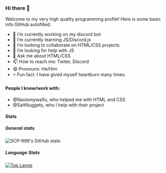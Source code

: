 ### Hi there 👋
Welcome to my very high quality programming profile! Here is some basic info GitHub autofilled:
- 🔭 I’m currently working on my discord bot
- 🌱 I’m currently learning JS/Discord.js
- 👯 I’m looking to collaborate on HTML/CSS projects.
- 🤔 I’m looking for help with JS
- 💬 Ask me about HTML/CSS
- 📫 How to reach me: Twiter, Discord
- 😄 Pronouns: He/Him
- ⚡ Fun fact: I have gived myself heartburn many times.
#### People I know/work with:
- @Naoismywaifu, who helped me with HTML and CSS
- @SaltNuggets, who I help with their project
#### Stats
##### General stats
![SCP-999's GitHub stats](https://github-readme-stats.vercel.app/api?username=theblobscp&count_private=true&show_icons=true&theme=dark)

##### Language Stats
[![Top Langs](https://github-readme-stats.vercel.app/api/top-langs/?username=theblobscp&count_private=true&show_icons=true&theme=dark)](https://github.com/anuraghazra/github-readme-stats)
